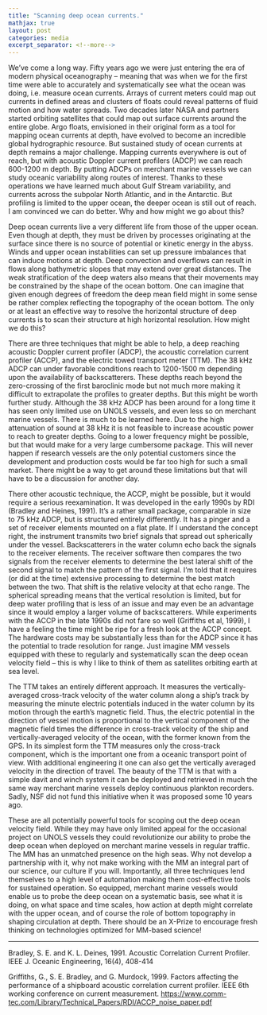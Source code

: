 ```yaml
---
title: "Scanning deep ocean currents."
mathjax: true
layout: post
categories: media
excerpt_separator: <!--more-->
---
```


We’ve come a long way. Fifty years ago we were just entering the era of modern physical oceanography – meaning that was when we for the first time were able to accurately and systematically see what the ocean was doing, i.e. measure ocean currents. Arrays of current meters could map out currents in defined areas and clusters of floats could reveal patterns of fluid motion and how water spreads. Two decades later NASA and partners started orbiting satellites that could map out surface currents around the entire globe. Argo floats, envisioned in their original form as a tool for mapping ocean currents at depth, have evolved to become an incredible global hydrographic resource. But sustained study of ocean currents at depth remains a major challenge. Mapping currents everywhere is out of reach, but with acoustic Doppler current profilers (ADCP) we can reach 600-1200 m depth. By putting ADCPs on merchant marine vessels we can study oceanic variability along routes of interest. Thanks to these operations we have learned much about Gulf Stream variability, and currents across the subpolar North Atlantic, and in the Antarctic. But profiling is limited to the upper ocean, the deeper ocean is still out of reach. I am convinced we can do better. Why and how might we go about this?
<!--more-->

Deep ocean currents live a very different life from those of the upper ocean. Even though at depth, they must be driven by processes originating at the surface since there is no source of potential or kinetic energy in the abyss. Winds and upper ocean instabilities can set up pressure imbalances that can induce motions at depth. Deep convection and overflows can result in flows along bathymetric slopes that may extend over great distances. The weak stratification of the deep waters also means that their movements may be constrained by the shape of the ocean bottom. One can imagine that given enough degrees of freedom the deep mean field might in some sense be rather complex reflecting the topography of the ocean bottom. The only or at least an effective way to resolve the horizontal structure of deep currents is to scan their structure at high horizontal resolution. How might we do this? 

There are three techniques that might be able to help, a deep reaching acoustic Doppler current profiler (ADCP), the acoustic correlation current profiler (ACCP), and the electric towed transport meter (TTM). The 38 kHz ADCP can under favorable conditions reach to 1200-1500 m depending upon the availability of backscatterers. These depths reach beyond the zero-crossing of the first baroclinic mode but not much more making it difficult to extrapolate the profiles to greater depths. But this might be worth further study. Although the 38 kHz ADCP has been around for a long time it has seen only limited use on UNOLS vessels, and even less so on merchant marine vessels. There is much to be learned here. Due to the high attenuation of sound at 38 kHz it is not feasible to increase acoustic power to reach to greater depths. Going to a lower frequency might be possible, but that would make for a very large cumbersome package. This will never happen if research vessels are the only potential customers since the development and production costs would be far too high for such a small market. There might be a way to get around these limitations but that will have to be a discussion for another day. 

There other acoustic technique, the ACCP, might be possible, but it would require a serious reexamination. It was developed in the early 1990s by RDI (Bradley and Heines, 1991). It’s a rather small package, comparable in size to 75 kHz ADCP, but is structured entirely differently. It has a pinger and a set of receiver elements mounted on a flat plate. If I understand the concept right, the instrument transmits two brief signals that spread out spherically under the vessel. Backscatterers in the water column echo back the signals to the receiver elements. The receiver software then compares the two signals from the receiver elements to determine the best lateral shift of the second signal to match the pattern of the first signal. I’m told that it requires (or did at the time) extensive processing to determine the best match between the two. That shift is the relative velocity at that echo range. The spherical spreading means that the vertical resolution is limited, but for deep water profiling that is less of an issue and may even be an advantage since it would employ a larger volume of backscatterers. While experiments with the ACCP in the late 1990s did not fare so well (Griffiths et al, 1999), I have a feeling the time might be ripe for a fresh look at the ACCP concept. The hardware costs may be substantially less than for the ADCP since it has the potential to trade resolution for range. Just imagine MM vessels equipped with these to regularly and systematically scan the deep ocean velocity field – this is why I like to think of them as satellites orbiting earth at sea level. 

The TTM takes an entirely different approach. It measures the vertically-averaged cross-track velocity of the water column along a ship’s track by measuring the minute electric potentials induced in the water column by its motion through the earth’s magnetic field. Thus, the electric potential in the direction of vessel motion is proportional to the vertical component of the magnetic field times the difference in cross-track velocity of the ship and vertically-averaged velocity of the ocean, with the former known from the GPS. In its simplest form the TTM measures only the cross-track component, which is the important one from a oceanic transport point of view. With additional engineering it one can also get the vertically averaged velocity in the direction of travel. The beauty of the TTM is that with a simple davit and winch system it can be deployed and retrieved in much the same way merchant marine vessels deploy continuous plankton recorders. Sadly, NSF did not fund this initiative when it was proposed some 10 years ago.

These are all potentially powerful tools for scoping out the deep ocean velocity field. While they may have only limited appeal for the occasional project on UNOLS vessels they could revolutionize our ability to probe the deep ocean when deployed on merchant marine vessels in regular traffic. The MM has an unmatched presence on the high seas. Why not develop a partnership with it, why not make working with the MM an integral part of our science, our culture if you will. Importantly, all three techniques lend themselves to a high level of automation making them cost-effective tools for sustained operation. So equipped, merchant marine vessels would enable us to probe the deep ocean on a systematic basis, see what it is doing, on what space and time scales, how action at depth might correlate with the upper ocean, and of course the role of bottom topography in shaping circulation at depth. There should be an X-Prize to encourage fresh thinking on technologies optimized for MM-based science! 

- - - - - 
Bradley, S. E. and K. L. Deines, 1991. Acoustic Correlation Current Profiler. IEEE J. Oceanic Engineering, 16(4), 408-414

Griffiths, G., S. E. Bradley, and G. Murdock, 1999. Factors affecting the performance of a shipboard acoustic correlation current profiler. IEEE 6th working conference on current measurement. 
https://www.comm-tec.com/Library/Technical_Papers/RDI/ACCP_noise_paper.pdf

